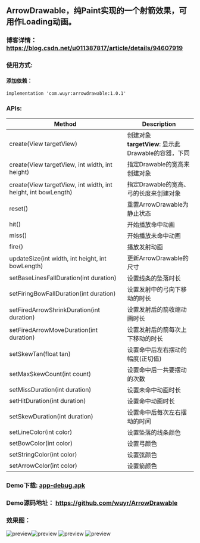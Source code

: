 ##  ArrowDrawable，纯Paint实现的一个射箭效果，可用作Loading动画。
### 博客详情： <https://blog.csdn.net/u011387817/article/details/94607919>

### 使用方式:
#### 添加依赖：
```
implementation 'com.wuyr:arrowdrawable:1.0.1'
```

### APIs:
|Method|Description|
|------|-----------|
|create(View targetView)|创建对象<br>**targetView**: 显示此Drawable的容器，下同|
|create(View targetView, int width, int height)|指定Drawable的宽高来创建对象|
|create(View targetView, int width, int height, int bowLength)|指定Drawable的宽高、弓的长度来创建对象|
|reset()|重置ArrowDrawable为静止状态|
|hit()|开始播放命中动画|
|miss()|开始播放未命中动画|
|fire()|播放发射动画|
|updateSize(int width, int height, int bowLength)|更新ArrowDrawable的尺寸|
|setBaseLinesFallDuration(int duration)|设置线条的坠落时长|
|setFiringBowFallDuration(int duration)|设置发射中的弓向下移动的时长|
|setFiredArrowShrinkDuration(int duration)|设置发射后的箭收缩动画时长|
|setFiredArrowMoveDuration(int duration)|设置发射后的箭每次上下移动的时长|
|setSkewTan(float tan)|设置命中后左右摆动的幅度(正切值)|
|setMaxSkewCount(int count)|设置命中后一共要摆动的次数|
|setMissDuration(int duration)|设置未命中动画时长|
|setHitDuration(int duration)|设置命中动画时长|
|setSkewDuration(int duration)|设置命中后每次左右摆动的时间|
|setLineColor(int color)|设置坠落的线条颜色|
|setBowColor(int color)|设置弓颜色|
|setStringColor(int color)|设置弦颜色|
|setArrowColor(int color)|设置箭颜色|

### Demo下载: [app-debug.apk](https://github.com/wuyr/ArrowDrawable/raw/master/app-debug.apk)
### Demo源码地址： <https://github.com/wuyr/ArrowDrawable>

### 效果图：
![preview](https://github.com/wuyr/ArrowDrawable/raw/master/previews/preview4.gif)![preview](https://github.com/wuyr/ArrowDrawable/raw/master/previews/preview3.gif)
![preview](https://github.com/wuyr/ArrowDrawable/raw/master/previews/preview1.gif) ![preview](https://github.com/wuyr/ArrowDrawable/raw/master/previews/preview2.gif)
